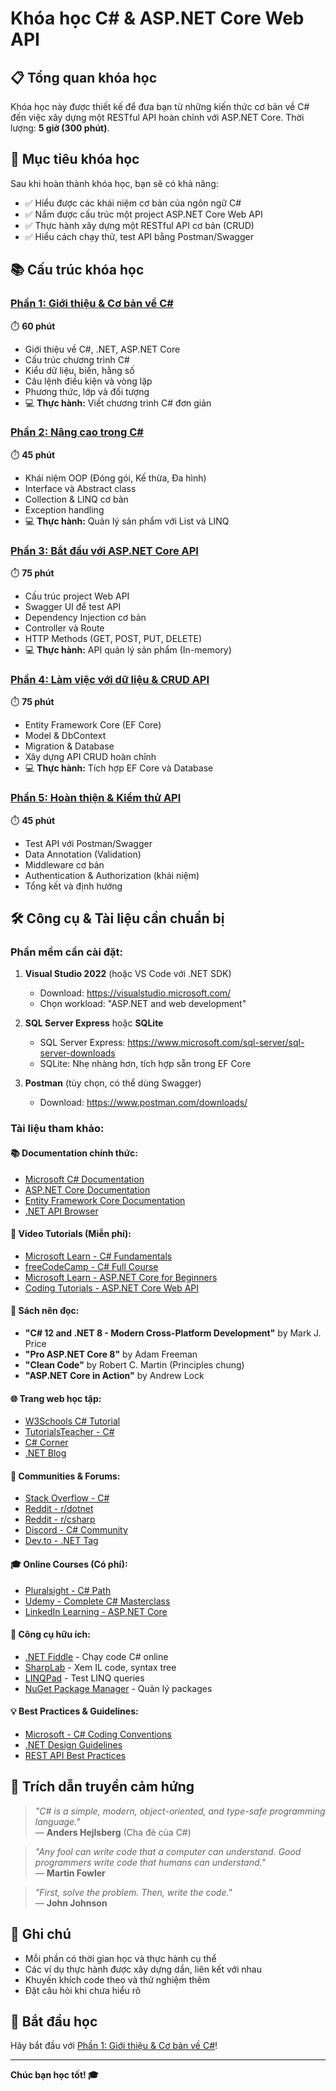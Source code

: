# Khóa học C# & ASP.NET Core Web API

## 📋 Tổng quan khóa học

Khóa học này được thiết kế để đưa bạn từ những kiến thức cơ bản về C# đến việc xây dựng một RESTful API hoàn chỉnh với ASP.NET Core. Thời lượng: **5 giờ (300 phút)**.

## 🎯 Mục tiêu khóa học

Sau khi hoàn thành khóa học, bạn sẽ có khả năng:

- ✅ Hiểu được các khái niệm cơ bản của ngôn ngữ C#
- ✅ Nắm được cấu trúc một project ASP.NET Core Web API
- ✅ Thực hành xây dựng một RESTful API cơ bản (CRUD)
- ✅ Hiểu cách chạy thử, test API bằng Postman/Swagger

## 📚 Cấu trúc khóa học

### [Phần 1: Giới thiệu & Cơ bản về C#](./Phan-1-Gioi-thieu-Co-ban-CSharp.md) 
⏱️ **60 phút**

- Giới thiệu về C#, .NET, ASP.NET Core
- Cấu trúc chương trình C#
- Kiểu dữ liệu, biến, hằng số
- Câu lệnh điều kiện và vòng lặp
- Phương thức, lớp và đối tượng
- 💻 **Thực hành:** Viết chương trình C# đơn giản

### [Phần 2: Nâng cao trong C#](./Phan-2-Nang-cao-CSharp.md)
⏱️ **45 phút**

- Khái niệm OOP (Đóng gói, Kế thừa, Đa hình)
- Interface và Abstract class
- Collection & LINQ cơ bản
- Exception handling
- 💻 **Thực hành:** Quản lý sản phẩm với List và LINQ

### [Phần 3: Bắt đầu với ASP.NET Core API](./Phan-3-Bat-dau-ASP-NET-Core-API.md)
⏱️ **75 phút**

- Cấu trúc project Web API
- Swagger UI để test API
- Dependency Injection cơ bản
- Controller và Route
- HTTP Methods (GET, POST, PUT, DELETE)
- 💻 **Thực hành:** API quản lý sản phẩm (In-memory)

### [Phần 4: Làm việc với dữ liệu & CRUD API](./Phan-4-Lam-viec-voi-du-lieu-CRUD-API.md)
⏱️ **75 phút**

- Entity Framework Core (EF Core)
- Model & DbContext
- Migration & Database
- Xây dựng API CRUD hoàn chỉnh
- 💻 **Thực hành:** Tích hợp EF Core và Database

### [Phần 5: Hoàn thiện & Kiểm thử API](./Phan-5-Hoan-thien-Kiem-thu-API.md)
⏱️ **45 phút**

- Test API với Postman/Swagger
- Data Annotation (Validation)
- Middleware cơ bản
- Authentication & Authorization (khái niệm)
- Tổng kết và định hướng

## 🛠️ Công cụ & Tài liệu cần chuẩn bị

### Phần mềm cần cài đặt:

1. **Visual Studio 2022** (hoặc VS Code với .NET SDK)
   - Download: https://visualstudio.microsoft.com/
   - Chọn workload: "ASP.NET and web development"

2. **SQL Server Express** hoặc **SQLite**
   - SQL Server Express: https://www.microsoft.com/sql-server/sql-server-downloads
   - SQLite: Nhẹ nhàng hơn, tích hợp sẵn trong EF Core

3. **Postman** (tùy chọn, có thể dùng Swagger)
   - Download: https://www.postman.com/downloads/

### Tài liệu tham khảo:

#### 📚 Documentation chính thức:
- [Microsoft C# Documentation](https://docs.microsoft.com/dotnet/csharp/)
- [ASP.NET Core Documentation](https://docs.microsoft.com/aspnet/core/)
- [Entity Framework Core Documentation](https://docs.microsoft.com/ef/core/)
- [.NET API Browser](https://docs.microsoft.com/dotnet/api/)

#### 🎥 Video Tutorials (Miễn phí):
- [Microsoft Learn - C# Fundamentals](https://docs.microsoft.com/learn/paths/csharp-first-steps/)
- [freeCodeCamp - C# Full Course](https://www.youtube.com/watch?v=GhQdlIFylQ8)
- [Microsoft Learn - ASP.NET Core for Beginners](https://docs.microsoft.com/learn/paths/aspnet-core-web-app/)
- [Coding Tutorials - ASP.NET Core Web API](https://www.youtube.com/c/CodingTutorials)

#### 📖 Sách nên đọc:
- **"C# 12 and .NET 8 - Modern Cross-Platform Development"** by Mark J. Price
- **"Pro ASP.NET Core 8"** by Adam Freeman
- **"Clean Code"** by Robert C. Martin (Principles chung)
- **"ASP.NET Core in Action"** by Andrew Lock

#### 🌐 Trang web học tập:
- [W3Schools C# Tutorial](https://www.w3schools.com/cs/)
- [TutorialsTeacher - C#](https://www.tutorialsteacher.com/csharp)
- [C# Corner](https://www.c-sharpcorner.com/)
- [.NET Blog](https://devblogs.microsoft.com/dotnet/)

#### 👥 Communities & Forums:
- [Stack Overflow - C#](https://stackoverflow.com/questions/tagged/c%23)
- [Reddit - r/dotnet](https://www.reddit.com/r/dotnet/)
- [Reddit - r/csharp](https://www.reddit.com/r/csharp/)
- [Discord - C# Community](https://discord.gg/csharp)
- [Dev.to - .NET Tag](https://dev.to/t/dotnet)

#### 🎓 Online Courses (Có phí):
- [Pluralsight - C# Path](https://www.pluralsight.com/paths/csharp)
- [Udemy - Complete C# Masterclass](https://www.udemy.com/topic/c-sharp/)
- [LinkedIn Learning - ASP.NET Core](https://www.linkedin.com/learning/topics/asp-dot-net-core)

#### 🔧 Công cụ hữu ích:
- [.NET Fiddle](https://dotnetfiddle.net/) - Chạy code C# online
- [SharpLab](https://sharplab.io/) - Xem IL code, syntax tree
- [LINQPad](https://www.linqpad.net/) - Test LINQ queries
- [NuGet Package Manager](https://www.nuget.org/) - Quản lý packages

#### 💡 Best Practices & Guidelines:
- [Microsoft - C# Coding Conventions](https://docs.microsoft.com/dotnet/csharp/fundamentals/coding-style/coding-conventions)
- [.NET Design Guidelines](https://docs.microsoft.com/dotnet/standard/design-guidelines/)
- [REST API Best Practices](https://docs.microsoft.com/azure/architecture/best-practices/api-design)

## 💬 Trích dẫn truyền cảm hứng

> *"C# is a simple, modern, object-oriented, and type-safe programming language."*  
> — **Anders Hejlsberg** (Cha đẻ của C#)

> *"Any fool can write code that a computer can understand. Good programmers write code that humans can understand."*  
> — **Martin Fowler**

> *"First, solve the problem. Then, write the code."*  
> — **John Johnson**

## 📝 Ghi chú

- Mỗi phần có thời gian học và thực hành cụ thể
- Các ví dụ thực hành được xây dựng dần, liên kết với nhau
- Khuyến khích code theo và thử nghiệm thêm
- Đặt câu hỏi khi chưa hiểu rõ

## 🚀 Bắt đầu học

Hãy bắt đầu với [Phần 1: Giới thiệu & Cơ bản về C#](./Phan-1-Gioi-thieu-Co-ban-CSharp.md)!

---

**Chúc bạn học tốt! 🎓**

